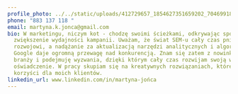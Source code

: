```yaml
---
profile_photo: ../../static/uploads/412729657_1854627351659202_704699188563523195_n.jpg
phone: "883 137 118 "
email: martyna.k.jonca@gmail.com
bio: W marketingu, niczym kot - chodzę swoimi ścieżkami, odkrywając sposoby na
  zwiększenie wydajności kampanii. Uważam, że świat SEM-u cały czas pnie się ku
  rozwojowi, a nadążanie za aktualizacją narzędzi analitycznych i algorytmów
  Google daje ogromną przewagę nad konkurencją. Znam się zatem z nowinkami w
  branży i podejmuję wyzwania, dzięki którym cały czas rozwijam swoją wiedzę i
  oświadczenie. W pracy skupiam się na kreatywnych rozwiązaniach, które generują
  korzyści dla moich klientów.
linkedin_url: www.linkedin.com/in/martyna-jońca
---
```

